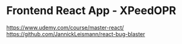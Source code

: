 # Frontend React App - XPeedOPR

https://www.udemy.com/course/master-react/
https://github.com/JannickLeismann/react-bug-blaster
